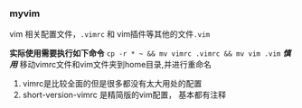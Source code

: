 ### myvim
vim 相关配置文件，`.vimrc` 和 vim插件等其他的文件`.vim`

**实际使用需要执行如下命令**
`cp -r * ~ && mv vimrc .vimrc && mv vim .vim` ***慎用***
移动vimrc文件和vim文件夹到home目录,并进行重命名



1. vimrc是比较全面的但是很多都没有太大用处的配置
2. short-version-vimrc 是精简版的vim配置， 基本都有注释
